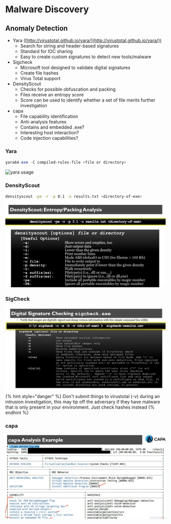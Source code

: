 # Malware Discovery

## Anomaly Detection

* Yara ([http://virustotal.github.io/yara/](http://virustotal.github.io/yara/))
  * Search for string and header-based signatures
  * Standard for IOC sharing
  * Easy to create custom signatures to detect new tools/malware
* Sigcheck
  * Microsoft tool designed to validate digital signatures
  * Create file hashes
  * Virus Total support
* DensityScout
  * Checks for possible obfuscation and packing
  * Files receive an entropy score
  * Score can be used to identify whether a set of file merits further investigation
* capa
  * File capability identification
  * Anti-analysis features
  * Contains and embedded .exe?
  * Interesting host interaction?
  * Code injection capabilities?

### Yara

```powershell
yara64.exe -C compiled-rules-file <file or directory>
```

![yara usage](https://files.gitbook.com/v0/b/gitbook-x-prod.appspot.com/o/spaces%2F-M9gEequSZFC\_6LxhQqB%2Fuploads%2FbF3JNeJ1gkd01MgKXqSv%2Fimage.png?alt=media\&token=98a028eb-786c-4a8a-9848-ddaa81e1d3b4)

### DensityScout

```bash
densityscout -pe -r -p 0.1 -o results.txt <directory-of-exe>
```

![densityscout usage](<../../.gitbook/assets/image (6).png>)

### SigCheck

![sigcheck](<../../.gitbook/assets/image (2) (1).png>)

{% hint style="danger" %}
Don't submit things to virustotal (-v) during an intrusion investigation, this may tip off the adversary if they have malware that is only present in your environment. Just check hashes instead
{% endhint %}

### capa

![capa analysis](<../../.gitbook/assets/image (5).png>)
